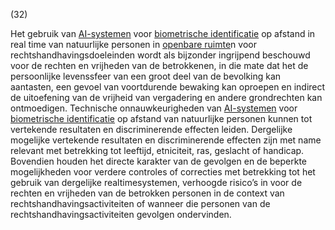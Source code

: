 (32)

Het gebruik van [AI-systemen](a3.md#^ai-systeem) voor [biometrische identificatie](a3.md#^bioid) op afstand in real time van natuurlijke personen in [openbare ruimte](a3.md#^openb)n voor rechtshandhavingsdoeleinden wordt als bijzonder ingrijpend beschouwd voor de rechten en vrijheden van de betrokkenen, in die mate dat het de persoonlijke levenssfeer van een groot deel van de bevolking kan aantasten, een gevoel van voortdurende bewaking kan oproepen en indirect de uitoefening van de vrijheid van vergadering en andere grondrechten kan ontmoedigen. Technische onnauwkeurigheden van [AI-systemen](a3.md#^ai-systeem) voor [biometrische identificatie](a3.md#^bioid) op afstand van natuurlijke personen kunnen tot vertekende resultaten en discriminerende effecten leiden. Dergelijke mogelijke vertekende resultaten en discriminerende effecten zijn met name relevant met betrekking tot leeftijd, etniciteit, ras, geslacht of handicap. Bovendien houden het directe karakter van de gevolgen en de beperkte mogelijkheden voor verdere controles of correcties met betrekking tot het gebruik van dergelijke realtimesystemen, verhoogde risico’s in voor de rechten en vrijheden van de betrokken personen in de context van rechtshandhavingsactiviteiten of wanneer die personen van de rechtshandhavingsactiviteiten gevolgen ondervinden.